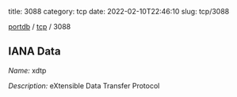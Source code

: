title: 3088
category: tcp
date: 2022-02-10T22:46:10
slug: tcp/3088

[portdb](/) / [tcp](/category/tcp.html) / 3088


## IANA Data

_Name:_ xdtp

_Description:_ eXtensible Data Transfer Protocol


